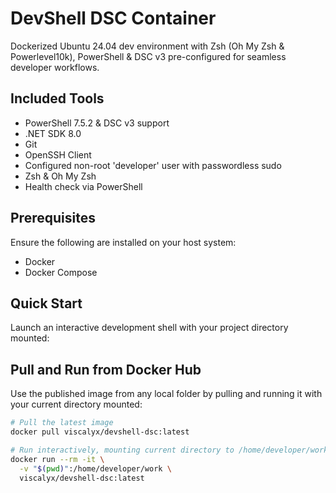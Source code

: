 # DevShell DSC Container

Dockerized Ubuntu 24.04 dev environment with Zsh (Oh My Zsh & Powerlevel10k), PowerShell & DSC v3 pre-configured for seamless developer workflows.

## Included Tools

- PowerShell 7.5.2 & DSC v3 support
- .NET SDK 8.0
- Git
- OpenSSH Client
- Configured non-root 'developer' user with passwordless sudo
- Zsh & Oh My Zsh
- Health check via PowerShell

## Prerequisites

Ensure the following are installed on your host system:

- Docker
- Docker Compose

## Quick Start

Launch an interactive development shell with your project directory mounted:

## Pull and Run from Docker Hub

Use the published image from any local folder by pulling and running it with your current directory mounted:

```bash
# Pull the latest image
docker pull viscalyx/devshell-dsc:latest

# Run interactively, mounting current directory to /home/developer/work
docker run --rm -it \
  -v "$(pwd)":/home/developer/work \
  viscalyx/devshell-dsc:latest
```
